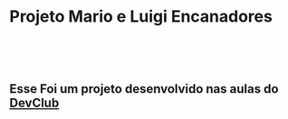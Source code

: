 <h1>Projeto Mario e Luigi Encanadores</h1>
<br>
<br>
<br>
<h2>Esse Foi um projeto desenvolvido nas aulas do <a href="https://rodolfomori.com.br/devclub">DevClub</a></h2>
